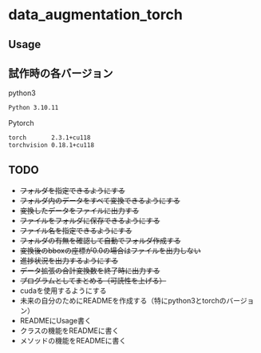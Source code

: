 # data_augmentation_torch

## Usage

## 試作時の各バージョン
python3
```sh
Python 3.10.11
```
Pytorch
```sh
torch       2.3.1+cu118
torchvision 0.18.1+cu118
```

## TODO
* ~~フォルダを指定できるようにする~~
* ~~フォルダ内のデータをすべて変換できるようにする~~
* ~~変換したデータをファイルに出力する~~
* ~~ファイルをフォルダに保存できるようにする~~
* ~~ファイル名を指定できるようにする~~
* ~~フォルダの有無を確認して自動でフォルダ作成する~~
* ~~変換後のbboxの座標が0.0の場合はファイルを出力しない~~
* ~~進捗状況を出力するようにする~~
* ~~データ拡張の合計変換数を終了時に出力する~~
* ~~プログラムとしてまとめる（可読性を上げる）~~
* cudaを使用するようにする
* 未来の自分のためにREADMEを作成する（特にpython3とtorchのバージョン）
* READMEにUsage書く
* クラスの機能をREADMEに書く
* メソッドの機能をREADMEに書く
